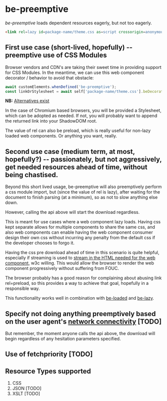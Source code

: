 # be-preemptive

*be-preemptive* loads dependent resources eagerly, but not too eagerly.

```html
<link rel=lazy id=package-name/theme.css as=script crossorigin=anonymous integrity=... fetchpriority=low be-preemptive=css href=https://some-cdn.com/package-name@1.2.3>
```

## First use case (short-lived, hopefully) -- preemptive use of CSS Modules

Browser vendors and CDN's are taking their sweet time in providing support for CSS Modules.  In the meantime, we can use this web component decorator / behavior to avoid that obstacle:


```JavaScript
await customElements.whenDefined('be-preemptive');
const linkOrStylesheet = await self['package-name/theme.css'].beDecorated.preemptive.linkOrStylesheetPromise();
```

**NB:**  [Alternatives exist](https://github.com/guybedford/es-module-shims)

In the case of Chromium based browsers, you will be provided a Stylesheet, which can be adopted as needed.  If not, you will probably want to append the returned link into your ShadowDOM root.

The value of rel can also be preload, which is really useful for non-lazy loaded web components. Or anything you want, really.

## Second use case (medium term, at most, hopefully?) -- passionately, but not aggressively, get needed resources ahead of time, without being chastised.

Beyond this short lived usage, be-preemptive will also preemptively perform a css module import, but (since the value of rel is lazy), after waiting for the document to finish parsing (at a minimum), so as not to slow anything else down.  

However, calling the api above will start the download regardless.

This is meant for use cases where a web component lazy loads.  Having css kept separate allows for multiple components to share the same css, and also web components can enable having the web component consumer design their own css without incurring any penalty from the default css if the developer chooses to forgo it.

Having the css pre download ahead of time in this scenario is quite helpful, especially if streaming is used to [stream in the HTML needed for the web component](https://www.youtube.com/watch?v=3sMflOp5kiQ), w3c willing.  This would allow the browser to render the web component progressively without suffering from FOUC.

The browser probably has a good reason for complaining about abusing link rel=preload, so this provides a way to achieve that goal, hopefully in a responsible way.

This functionality works well in combination with [be-loaded](https://github.com/bahrus/be-loaded) and [be-lazy](https://github.com/bahrus/be-lazy).

## Specify not doing anything preemptively based on the user agent's [network connectivity](https://wicg.github.io/netinfo/#connection-attribute) [TODO]

But remember, the moment anyone calls the api above, the download will begin regardless of any hesitation parameters specified.

## Use of fetchpriority [TODO]

## Resource Types supported

1.  CSS
2.  JSON [TODO]
3.  XSLT [TODO]

